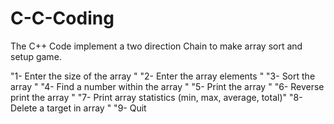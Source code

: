 # C-C-Coding
The C++ Code implement a two direction Chain to make array sort and setup game. 

"1- Enter the size of the array                      " 
"2- Enter the array elements                         " 
"3- Sort the array                                   " 
"4- Find a number within the array                   " 
"5- Print the array                                  " 
"6- Reverse print the array                          " 
"7- Print array statistics (min, max, average, total)" 
"8- Delete a target in array                         " 
"9- Quit    

